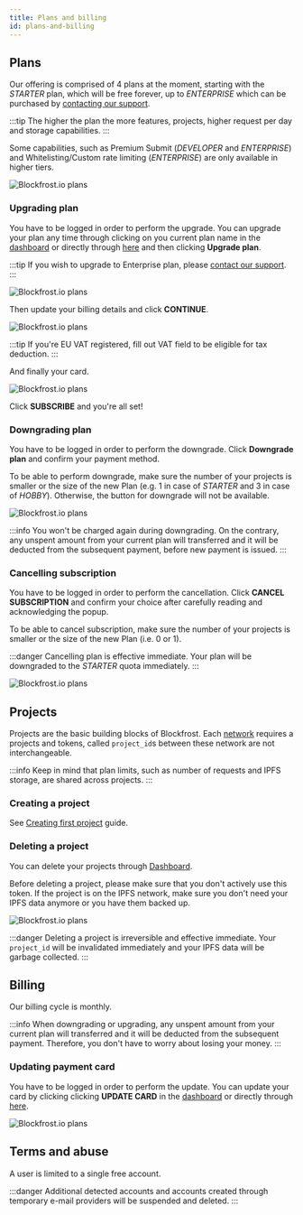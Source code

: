 ```yaml
---
title: Plans and billing
id: plans-and-billing
---
```


## Plans

Our offering is comprised of 4 plans at the moment, starting with the *STARTER* plan, which will be free forever, up to *ENTERPRISE* which can be purchased by [contacting our support](/docs/support).

:::tip
The higher the plan the more features, projects, higher request per day and storage capabilities.
:::

Some capabilities, such as Premium Submit (*DEVELOPER* and *ENTERPRISE*) and Whitelisting/Custom rate limiting (*ENTERPRISE*) are only available in higher tiers.

![Blockfrost.io plans](/img/frontend_plans.png)

### Upgrading plan

You have to be logged in order to perform the upgrade. You can upgrade your plan any time through clicking on you current plan name in the [dashboard](https://blockfrost.io/dashboard) or directly through [here](https://blockfrost.io/dashboard/plans) and then clicking **Upgrade plan**.

:::tip
If you wish to upgrade to Enterprise plan, please [contact our support](/docs/support#contacting-support).
:::

![Blockfrost.io plans](/img/frontend_upgrade.png)

Then update your billing details and click **CONTINUE**.

![Blockfrost.io plans](/img/frontend_upgrade_details.png)

:::tip
If you're EU VAT registered, fill out VAT field to be eligible for tax deduction.
:::

And finally your card.

![Blockfrost.io plans](/img/frontend_upgrade_card.png)

Click **SUBSCRIBE** and you're all set!

### Downgrading plan

You have to be logged in order to perform the downgrade. Click **Downgrade plan** and confirm your payment method.

To be able to perform downgrade, make sure the number of your projects is smaller or the size of the new Plan (e.g. 1 in case of *STARTER* and 3 in case of *HOBBY*). Otherwise, the button for downgrade will not be available.

![Blockfrost.io plans](/img/frontend_downgrade.png)

:::info
You won't be charged again during downgrading. On the contrary, any unspent amount from your current plan will transferred and it will be deducted from the subsequent payment, before new payment is issued.
:::

### Cancelling subscription

You have to be logged in order to perform the cancellation. Click **CANCEL SUBSCRIPTION** and confirm your choice after carefully reading and acknowledging the popup.

To be able to cancel subscription, make sure the number of your projects is smaller or the size of the new Plan (i.e. 0 or 1).

:::danger
Cancelling plan is effective immediate. Your plan will be downgraded to the *STARTER* quota immediately.
:::

![Blockfrost.io plans](/img/frontend_cancel.png)

## Projects

Projects are the basic building blocks of Blockfrost. Each [network](/docs/start-building#available-networks) requires a projects and tokens, called `project_id`s between these network are not interchangeable.

:::info
Keep in mind that plan limits, such as number of requests and IPFS storage, are shared across projects.
:::

### Creating a project

See [Creating first project](/docs/overview/getting-started#creating-first-project) guide.

### Deleting a project

You can delete your projects through [Dashboard](https://blockfrost.io/dashboard).

Before deleting a project, please make sure that you don't actively use this token. If the project is on the IPFS network, make sure you don't need your IPFS data anymore or you have them backed up.

![Blockfrost.io plans](/img/frontend_delete_project.png)

:::danger
Deleting a project is irreversible and effective immediate. Your `project_id` will be invalidated immediately and your IPFS data will be garbage collected.
:::

## Billing

Our billing cycle is monthly.

:::info
When downgrading or upgrading, any unspent amount from your current plan will transferred and it will be deducted from the subsequent payment. Therefore, you don't have to worry about losing your money.
:::

### Updating payment card

You have to be logged in order to perform the update. You can update your card by clicking clicking **UPDATE CARD** in the [dashboard](https://blockfrost.io/dashboard) or directly through [here](https://blockfrost.io/dashboard/plans/update).

![Blockfrost.io plans](/img/frontend_card_update.png)

## Terms and abuse

A user is limited to a single free account.

:::danger
Additional detected accounts and accounts created through temporary e-mail providers will be suspended and deleted.
:::
